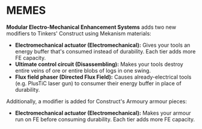 # MEMES
**Modular Electro-Mechanical Enhancement Systems** adds two new modifiers to Tinkers' Construct using Mekanism materials:

* **Electromechanical actuator (Electromechanical):** Gives your tools an energy buffer that's consumed instead of durability. Each tier adds more FE capacity.
* **Ultimate control circuit (Disassembling):** Makes your tools destroy entire veins of ore or entire blobs of logs in one swing.
* **Flux field phaser (Directed Flux Field):** Causes already-electrical tools (e.g. PlusTiC laser gun) to consumer their energy buffer in place of durability.

Additionally, a modifier is added for Construct's Armoury armour pieces:

* **Electromechanical actuator (Electromechanical):** Makes your armour run on FE before consuming durability. Each tier adds more FE capacity.
